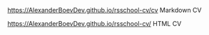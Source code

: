 https://AlexanderBoevDev.github.io/rsschool-cv/cv Markdown CV

https://AlexanderBoevDev.github.io/rsschool-cv/ HTML CV
